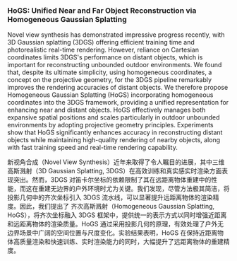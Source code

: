 ### HoGS: Unified Near and Far Object Reconstruction via Homogeneous Gaussian Splatting

Novel view synthesis has demonstrated impressive progress recently, with 3D Gaussian splatting (3DGS) offering efficient training time and photorealistic real-time rendering. However, reliance on Cartesian coordinates limits 3DGS's performance on distant objects, which is important for reconstructing unbounded outdoor environments. We found that, despite its ultimate simplicity, using homogeneous coordinates, a concept on the projective geometry, for the 3DGS pipeline remarkably improves the rendering accuracies of distant objects. We therefore propose Homogeneous Gaussian Splatting (HoGS) incorporating homogeneous coordinates into the 3DGS framework, providing a unified representation for enhancing near and distant objects. HoGS effectively manages both expansive spatial positions and scales particularly in outdoor unbounded environments by adopting projective geometry principles. Experiments show that HoGS significantly enhances accuracy in reconstructing distant objects while maintaining high-quality rendering of nearby objects, along with fast training speed and real-time rendering capability.

新视角合成（Novel View Synthesis）近年来取得了令人瞩目的进展，其中三维高斯溅射（3D Gaussian Splatting, 3DGS）在高效训练和真实感实时渲染方面表现突出。然而，3DGS 对笛卡尔坐标的依赖限制了其在远距离物体重建中的性能，而这在重建无边界的户外环境时尤为关键。我们发现，尽管方法极其简洁，将投影几何中的齐次坐标引入 3DGS 流水线，可以显著提升远距离物体的渲染精度。因此，我们提出了 齐次高斯溅射（Homogeneous Gaussian Splatting, HoGS），将齐次坐标融入 3DGS 框架中，提供统一的表示方式以同时增强近距离和远距离物体的渲染质量。HoGS 通过采用投影几何的原理，有效处理了户外无边界场景中广阔的空间位置与尺度变化。实验结果表明，HoGS 在保持近距离物体高质量渲染和快速训练、实时渲染能力的同时，大幅提升了远距离物体的重建精度。

